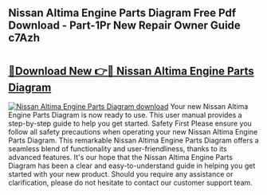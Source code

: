 ## Nissan Altima Engine Parts Diagram Free Pdf Download - Part-1Pr New Repair Owner Guide c7Azh

# <h2><a href="http://dfiyxd.blite.top/?on=Nissan+Altima+Engine+Parts+Diagram">🔗Download New 👉🔴 Nissan Altima Engine Parts Diagram</a></h2>

[![Nissan Altima Engine Parts Diagram download](https://i.imgur.com/lujVjoI.png)](http://dfiyxd.blite.top/?on=Nissan+Altima+Engine+Parts+Diagram)
Your new Nissan Altima Engine Parts Diagram is now ready to use. This user manual provides a step-by-step guide to help you get started. Safety First Please ensure you follow all safety precautions when operating your new Nissan Altima Engine Parts Diagram. This remarkable Nissan Altima Engine Parts Diagram offers a seamless blend of functionality and user-friendliness, thanks to its advanced features. It's our hope that the Nissan Altima Engine Parts Diagram has been a clear and easy-to-understand guide in helping you get started with your new product. Should you require any assistance or clarification, please do not hesitate to contact our customer support team.
